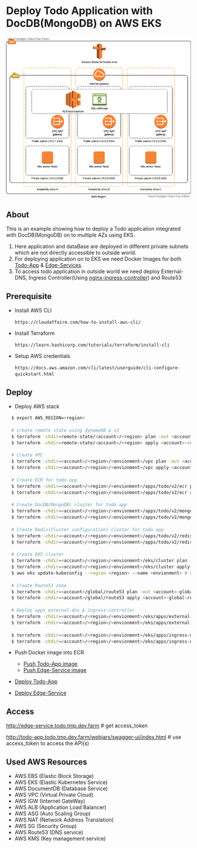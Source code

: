 # Deploy Todo Application with DocDB(MongoDB) on AWS EKS

![Todo-EKS](todo_v_2_0_0.png)

## About ##
This is an example showing how to deploy a Todo application integrated with DocDB(MongoDB) on to multiple AZs using EKS.

1. Here application and dataBase are deployed in different private subnets which are not directly accessible to outside world.
3. For deploying application on to EKS we need Docker Images for both [Todo-App](https://github.com/Raghav2211/spring-web-flux-todo-app/blob/master/todo-app/README.md) & [Edge-Services](https://github.com/Raghav2211/spring-web-flux-todo-app/blob/master/edge-service/README.md).
4. To access todo application in outside world we need deploy External-DNS, Ingress Controller(Using [nginx-ingress-controller](https://docs.nginx.com/nginx-ingress-controller/)) and Route53

## Prerequisite ##

- Install AWS CLI

  `https://cloudaffaire.com/how-to-install-aws-cli/`

- Install Terraform

  `https://learn.hashicorp.com/tutorials/terraform/install-cli`

- Setup AWS credentials

  `https://docs.aws.amazon.com/cli/latest/userguide/cli-configure-quickstart.html`

## Deploy ##

- Deploy AWS stack

```bash 
  $ export AWS_REGION=<region>
  
  # create remote state using dynamoDB & s3
  $ terraform -chdir=remote-state/<account>/<region> plan -out <account>-<region>-remote-state.plan
  $ terraform -chdir=remote-state/<account>/<region> apply <account>-<region>-remote-state.plan
  
  # Create VPC
  $ terraform -chdir=<account>/<region>/<envionment>/vpc plan -out <account>-<region>-<envionment>-vpc.plan
  $ terraform -chdir=<account>/<region>/<envionment>/vpc apply <account>-<region>-<envionment>-vpc.plan 
  
  # Create ECR for todo app
  $ terraform -chdir=<account>/<region>/<envionment>/apps/todo/v2/ecr plan -out <account>-<region>-<envionment>-ecr-todo.plan
  $ terraform -chdir=<account>/<region>/<envionment>/apps/todo/v2/ecr apply <account>-<region>-<envionment>-ecr-todo.plan
  
  # Create DocDB(MongoDB) cluster for todo app
  $ terraform -chdir=<account>/<region>/<envionment>/apps/todo/v2/mongo plan -out <account>-<region>-<envionment>-db-todo-mongo.plan
  $ terraform -chdir=<account>/<region>/<envionment>/apps/todo/v2/mongo apply <account>-<region>-<envionment>-db-todo-mongo.plan
  
  # Create Redis(Cluster configuration) cluster for todo app
  $ terraform -chdir=<account>/<region>/<envionment>/apps/todo/v2/redis plan -out <account>-<region>-<envionment>-db-todo-redis.plan
  $ terraform -chdir=<account>/<region>/<envionment>/apps/todo/v2/redis apply <account>-<region>-<envionment>-db-todo-redis.plan
  
  # Create EKS cluster
  $ terraform -chdir=<account>/<region>/<envionment>/eks/cluster plan -out <account>-<region>-<envionment>-eks.plan
  $ terraform -chdir=<account>/<region>/<envionment>/eks/cluster apply <account>-<region>-<envionment>-eks.plan
  $ aws eks update-kubeconfig --region <region> --name <envionment> # update ~/.kube/config
  
  # Create Route53 zone
  $ terraform -chdir=<account>/global/route53 plan -out <account>-global-route53.plan
  $ terraform -chdir=<account>/global/route53 apply <account>-global-route53.plan
  
  # Deploy apps external-dns & ingress-controller
  $ terraform -chdir=<account>/<region>/<envionment>/eks/apps/external-dns plan -out <account>-<region>-<envionment>-apps-external-dns.plan
  $ terraform -chdir=<account>/<region>/<envionment>/eks/apps/external-dns apply <account>-<region>-<envionment>-apps-external-dns.plan
  
  $ terraform -chdir=<account>/<region>/<envionment>/eks/apps/ingress-nginx plan -out <account>-<region>-<envionment>-apps-ingress-nginx.plan
  $ terraform -chdir=<account>/<region>/<envionment>/eks/apps/ingress-nginx apply <account>-<region>-<envionment>-apps-ingress-nginx.plan  
```
- Push Docker image into ECR
   * [Push Todo-App image](https://github.com/Raghav2211/spring-web-flux-todo-app/blob/master/todo-app/README.md#pushing-image-to-ecr)
   * [Push Edge-Service image](https://github.com/Raghav2211/spring-web-flux-todo-app/blob/master/edge-service/README.md#pushing-image-to-ecr)


- [Deploy Todo-App](https://github.com/Raghav2211/todo-app-infra/blob/main/helm-charts/todo/README.md)
- [Deploy Edge-Service](https://github.com/Raghav2211/todo-app-infra/blob/main/helm-charts/edge-service/README.md)

## Access ##
http://edge-service.todo.tmp.dev.farm  # get access_token

http://todo-app.todo.tmp.dev.farm/webjars/swagger-ui/index.html # use access_token to access the API(s)

## Used AWS Resources

- AWS EBS (Elastic Block Storage)
- AWS EKS (Elastic Kubernetes Service)
- AWS DocumentDB (Database Service)
- AWS VPC (Virtual Private Cloud)
- AWS IGW (Internet GateWay)
- AWS ALB (Application Load Balancer)
- AWS ASG (Auto Scaling Group)
- AWS NAT (Network Address Translation)
- AWS SG  (Security Group)
- AWS Route53 (DNS service)
- AWS KMS (Key management service)
